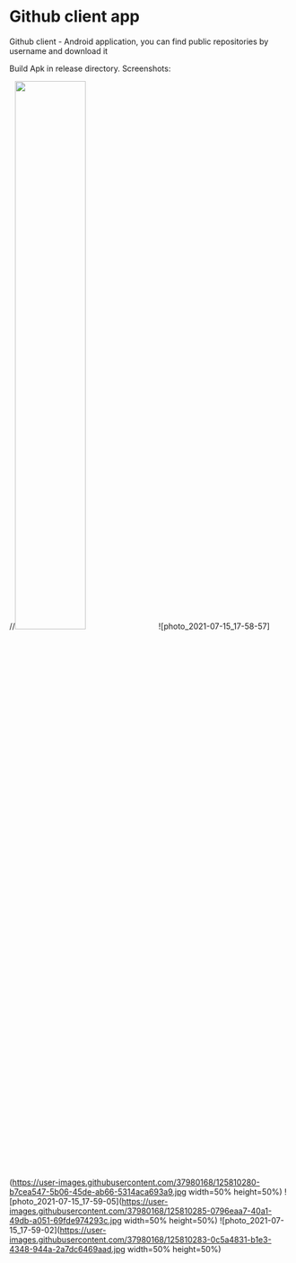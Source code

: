 # Github client app
Github client - Android application, you can find public repositories by username and download it 

Build Apk in release directory.
Screenshots:

//<img src="https://user-images.githubusercontent.com/37980168/125810280-b7cea547-5b06-45de-ab66-5314aca693a9.jpg" width=50% height=50%>
![photo_2021-07-15_17-58-57](https://user-images.githubusercontent.com/37980168/125810280-b7cea547-5b06-45de-ab66-5314aca693a9.jpg width=50% height=50%)
![photo_2021-07-15_17-59-05](https://user-images.githubusercontent.com/37980168/125810285-0796eaa7-40a1-49db-a051-69fde974293c.jpg width=50% height=50%)
![photo_2021-07-15_17-59-02](https://user-images.githubusercontent.com/37980168/125810283-0c5a4831-b1e3-4348-944a-2a7dc6469aad.jpg width=50% height=50%)
